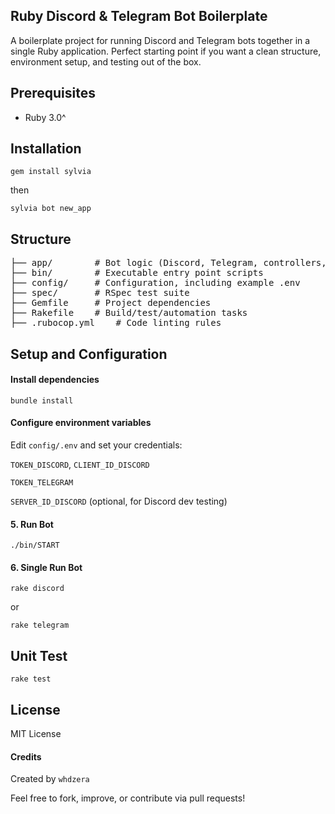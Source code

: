 ## Ruby Discord & Telegram Bot Boilerplate

A boilerplate project for running Discord and Telegram bots together in a single Ruby application.
Perfect starting point if you want a clean structure, environment setup, and testing out of the box.

## Prerequisites

- Ruby 3.0^

## Installation

```
gem install sylvia
```

then

```
sylvia bot new_app
```

## Structure

<pre>
├── app/        # Bot logic (Discord, Telegram, controllers, model?)
├── bin/        # Executable entry point scripts
├── config/     # Configuration, including example .env
├── spec/       # RSpec test suite
├── Gemfile     # Project dependencies
├── Rakefile    # Build/test/automation tasks
├── .rubocop.yml    # Code linting rules
</pre>

## Setup and Configuration

#### Install dependencies

```
bundle install
```

#### Configure environment variables

Edit `config/.env` and set your credentials:

`TOKEN_DISCORD`, `CLIENT_ID_DISCORD`

`TOKEN_TELEGRAM`

`SERVER_ID_DISCORD` (optional, for Discord dev testing)

#### 5. Run Bot

```
./bin/START
```

#### 6. Single Run Bot

```
rake discord
```

or

```
rake telegram
```

## Unit Test

```
rake test
```

## License

MIT License

#### Credits

Created by `whdzera`

Feel free to fork, improve, or contribute via pull requests!
